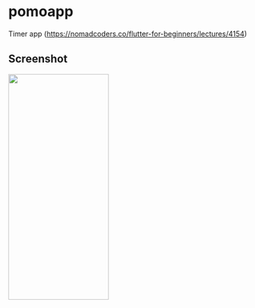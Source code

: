 # pomoapp

Timer app
(https://nomadcoders.co/flutter-for-beginners/lectures/4154)

## Screenshot

<img src="https://github.com/user-attachments/assets/93707aac-09c8-4379-8177-0a1098ab9e4d" width="200" height="450"/>
